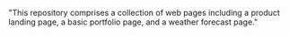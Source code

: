 "This repository comprises a collection of web pages including a product landing page, a basic portfolio page, and a weather forecast page."
